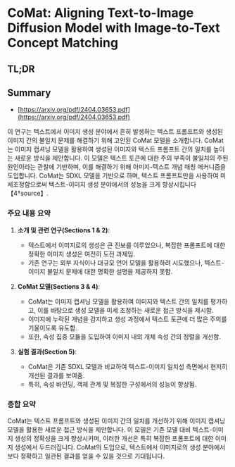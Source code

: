 # CoMat: Aligning Text-to-Image Diffusion Model with Image-to-Text Concept Matching
## TL;DR
## Summary
- [https://arxiv.org/pdf/2404.03653.pdf](https://arxiv.org/pdf/2404.03653.pdf)

이 연구는 텍스트에서 이미지 생성 분야에서 흔히 발생하는 텍스트 프롬프트와 생성된 이미지 간의 불일치 문제를 해결하기 위해 고안된 CoMat 모델을 소개합니다. CoMat는 이미지 캡셔닝 모델을 활용하여 생성된 이미지와 텍스트 프롬프트 간의 일치를 높이는 새로운 방식을 제안합니다. 이 모델은 텍스트 토큰에 대한 주의 부족이 불일치의 주된 원인이라는 관찰에 기반하며, 이를 해결하기 위해 이미지-텍스트 개념 매칭 메커니즘을 도입합니다. CoMat는 SDXL 모델을 기반으로 하며, 텍스트 프롬프트만을 사용하여 미세조정함으로써 텍스트-이미지 생성 분야에서의 성능을 크게 향상시킵니다【4†source】.

### 주요 내용 요약

1. **소개 및 관련 연구(Sections 1 & 2)**:
   - 텍스트에서 이미지로의 생성은 큰 진보를 이루었으나, 복잡한 프롬프트에 대한 정확한 이미지 생성은 여전히 도전 과제임.
   - 기존 연구는 외부 지식이나 대규모 언어 모델을 활용하려 시도했으나, 텍스트-이미지 불일치 문제에 대한 명확한 설명을 제공하지 못함.

2. **CoMat 모델(Sections 3 & 4)**:
   - CoMat는 이미지 캡셔닝 모델을 활용하여 이미지와 텍스트 간의 일치를 평가하고, 이를 바탕으로 생성 모델을 미세 조정하는 새로운 접근 방식을 제시함.
   - 이미지에 누락된 개념을 감지하고 생성 과정에서 텍스트 토큰에 더 많은 주의를 기울이도록 유도함.
   - 또한, 속성 집중 모듈을 도입하여 이미지 내의 개체 속성 간의 정렬을 개선함.

3. **실험 결과(Section 5)**:
   - CoMat은 기존 SDXL 모델과 비교하여 텍스트-이미지 일치성 측면에서 현저히 개선된 결과를 보여줌.
   - 특히, 속성 바인딩, 객체 관계 및 복잡한 구성에서의 성능이 향상됨.

### 종합 요약

CoMat는 텍스트 프롬프트와 생성된 이미지 간의 일치를 개선하기 위해 이미지 캡셔닝 모델을 활용한 새로운 접근 방식을 제안합니다. 이 모델은 기존 모델 대비 텍스트-이미지 생성의 정확성을 크게 향상시키며, 이러한 개선은 특히 복잡한 프롬프트에 대한 이미지 생성에서 두드러집니다. CoMat의 도입으로, 텍스트에서 이미지로의 생성 분야에서 보다 정확하고 일관된 결과를 얻을 수 있을 것으로 기대됩니다.